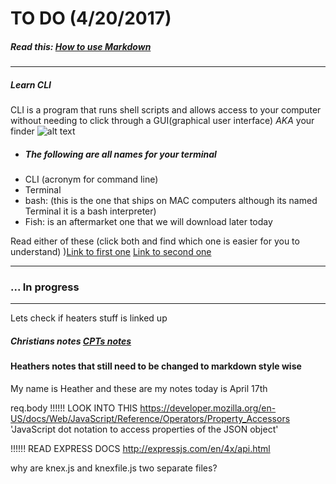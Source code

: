 # TO DO (4/20/2017)

##### Read this: [How to use Markdown](https://github.com/adam-p/markdown-here/wiki/Markdown-Cheatsheet)
---

##### Learn CLI
 CLI is a program that runs shell scripts and allows access to your computer without needing to click through a GUI(graphical user interface) _AKA_ your finder
 ![alt text](http://i.imgur.com/79jW7Yk.png)
 - ##### The following are all names for your terminal
  - CLI (acronym for command line)
  - Terminal
  - bash: (this is the one that ships on MAC computers although its named Terminal it is a bash interpreter)
  - Fish: is an aftermarket one that we will download later today

Read either of these (click both and find which one is easier for you to understand) )[Link to first one](https://gist.github.com/poopsplat/7195274) [Link to second one ](https://github.com/0nn0/terminal-mac-cheatsheet)
___
### ... In progress
___

Lets check if heaters stuff is linked up

##### Christians notes [CPTs notes](https://github.com/cptcptcptcptcptcptcptcptcptcptcptcptcpt/notes)





#### Heathers notes that still need to be changed to markdown style wise
My name is Heather and these are my notes today is April 17th

req.body
!!!!!! LOOK INTO THIS
https://developer.mozilla.org/en-US/docs/Web/JavaScript/Reference/Operators/Property_Accessors
'JavaScript dot notation to access properties of the JSON object'

!!!!!! READ EXPRESS DOCS
http://expressjs.com/en/4x/api.html

why are knex.js and knexfile.js two separate files?
